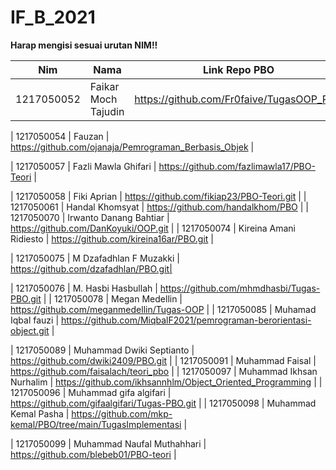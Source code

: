 # IF_B_2021
<b>Harap mengisi sesuai urutan NIM!!</b>

| Nim | Nama | Link Repo PBO |
|-----|------|---------------|
| 1217050052 | Faikar Moch Tajudin | https://github.com/Fr0faive/TugasOOP_Pilar |

| 1217050054 | Fauzan | https://github.com/ojanaja/Pemrograman_Berbasis_Objek |

| 1217050057 | Fazli Mawla Ghifari | https://github.com/fazlimawla17/PBO-Teori |

| 1217050058 | Fiki Aprian | https://github.com/fikiap23/PBO-Teori.git |
| 1217050061 | Handal Khomsyat | https://github.com/handalkhom/PBO |
| 1217050070 | Irwanto Danang Bahtiar | https://github.com/DanKoyuki/OOP.git |
| 1217050074 | Kireina Amani Ridiesto | https://github.com/kireina16ar/PBO.git |




| 1217050075 | M Dzafadhlan F Muzakki | https://github.com/dzafadhlan/PBO.git|




| 1217050076 | M. Hasbi Hasbullah | https://github.com/mhmdhasbi/Tugas-PBO.git |
| 1217050078 | Megan Medellin | https://github.com/meganmedellin/Tugas-OOP |
| 1217050085 | Muhamad Iqbal fauzi | https://github.com/MiqbalF2021/pemrograman-berorientasi-object.git |


| 1217050089 | Muhammad Dwiki Septianto | https://github.com/dwiki2409/PBO.git |
| 1217050091 | Muhammad Faisal | https://github.com/faisalach/teori_pbo |
| 1217050097 | Muhammad Ikhsan Nurhalim | https://github.com/ikhsannhlm/Object_Oriented_Programming |
| 1217050096 | Muhammad gifa algifari | https://github.com/gifaalgifari/Tugas-PBO.git |
| 1217050098 | Muhammad Kemal Pasha | https://github.com/mkp-kemal/PBO/tree/main/TugasImplementasi |






| 1217050099 | Muhammad Naufal Muthahhari | https://github.com/blebeb01/PBO-teori |










